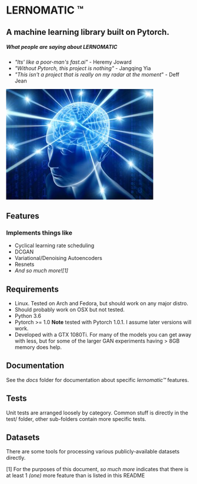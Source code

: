 # LERNOMATIC ™ 

## A machine learning library built on Pytorch.

##### What people are saying about *LERNOMATIC*
- *"Its' like a poor-man's fast.ai"* - Heremy Joward
- *"Without Pytorch, this project is nothing"* - Jangqing Yia
- *"This isn't a project that is really on my radar at the moment*" - Deff Jean

<!---
TODO : Need more experimentation with images. I was also
going to try doing something HTML-like such as 
<img src="doc/images/galaxy-brain.jpg", align="center">
-->

![*An artists impression of a typical Lernomatic user in the wild*](doc/images/galaxy-brain.jpg)

## Features 
### Implements things like
- Cyclical learning rate scheduling
- DCGAN
- Variational/Denoising Autoencoders
- Resnets 
- *And so much more![1]*


## Requirements 
- Linux. Tested on Arch and Fedora, but should work on any major distro.
- Should probably work on OSX but not tested.
- Python 3.6
- Pytorch >= 1.0 **Note** tested with Pytorch 1.0.1. I assume later versions will work.
- Developed with a GTX 1080Ti. For many of the models you can get away with less, but for some of the larger GAN experiments having > 8GB memory does help.


## Documentation
See the *docs* folder for documentation about specific *lernomatic™* features.

## Tests
Unit tests are arranged loosely by category. Common stuff is directly in the test/ folder, other sub-folders contain more specific tests.


## Datasets
There are some tools for processing various publicly-available datasets directly.


[1] For the purposes of this document, *so much more* indicates that there is at least 1 *(one)* more feature than is listed in this README
